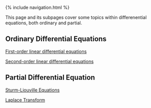 {% include navigation.html %}

This page and its subpages cover some topics within differenential equations, both ordinary and partial. 

## Ordinary Differential Equations

[First-order linear differential equations](https://rprador.github.io/rprador/differential_eqns/first-order-odes)

[Second-order linear differential equations](https://rprador.github.io/rprador/differential_eqns/second-order-odes)

## Partial Differential Equation

[Sturm-Liouville Equations](https://rprador.github.io/rprador/differential_eqns//sturm-liouville)

[Laplace Transform](https://rprador.github.io/rprador/differential_eqns/laplace_transform_pde)
